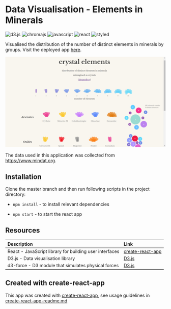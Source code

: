 # Data Visualisation - Elements in Minerals

![d3.js](https://img.shields.io/badge/-D3.js-F9A03C?style=flat-square&logo=d3.js&logoColor=black)
![chromajs](https://img.shields.io/badge/-Chroma.js-bd3fc4?style=flat-square&logoColor=white)
![javascript](https://img.shields.io/badge/-JavaScript-F7DF1E?style=flat-square&logo=javascript&logoColor=black)
![react](https://img.shields.io/badge/-React-45b8d8?style=flat-square&logo=react&logoColor=white)
![styled](https://img.shields.io/badge/-Styled_Components-db7092?style=flat-square&logo=styled-components&logoColor=white)

Visualised the distribution of the number of distinct elements in minerals by groups. Visit the deployed app [here](https://master.d2b5wlikr2ohpz.amplifyapp.com/).

![Alt text](/public/preview.png)


The data used in this application was collected from https://www.mindat.org.

## Installation

Clone the master branch and then run following scripts in the project directory:

* `npm install` - to install relevant dependencies

* `npm start` - to start the react app

## Resources

| Description | Link     |
| :------------- | :------------- |
| React - JavaScript library for building user interfaces            | [create-react-app](https://github.com/facebook/create-react-app)          |
| D3.js - Data visualisation library  | [D3.js](https://d3js.org) |
| d3-force - D3 module that simulates physical forces  | [D3.js](https://github.com/d3/d3-force) |

## Created with create-react-app

This app was created with [create-react-app](https://github.com/facebook/create-react-app), see usage guidelines in [create-react-app-readme.md](create-react-app-readme.md)
